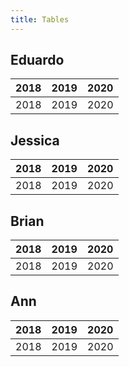 ```yaml
---
title: Tables
---
```


## Eduardo
| 2018 | 2019 | 2020 |
| --- | --- | --- |
| 2018 | 2019 | 2020 |

## Jessica
| 2018 | 2019 | 2020 |
| --- | --- | --- |
| 2018 | 2019 | 2020 |

## Brian
| 2018 | 2019 | 2020 |
| --- | --- | --- |
| 2018 | 2019 | 2020 |

## Ann
| 2018 | 2019 | 2020 |
| --- | --- | --- |
| 2018 | 2019 | 2020 |


